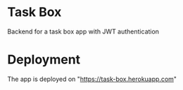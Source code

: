 # Task Box
Backend for a task box app with JWT authentication

# Deployment
The app is deployed on "https://task-box.herokuapp.com"